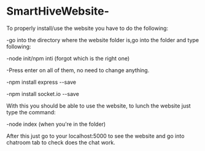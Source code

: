 # SmartHiveWebsite-

To properly install/use the website you have to do the following:

-go into the directory where the website folder is,go into the folder and type following:

-node init/npm inti (forgot which is the right one)

-Press enter on all of them, no need to change anything.

-npm install express --save

-npm install socket.io --save


With this you should be able to use the website, to lunch the website just type the command:

-node index (when you're in the folder)
  


After this just go to your localhost:5000 to see the website and go into chatroom tab to check does the chat work.
